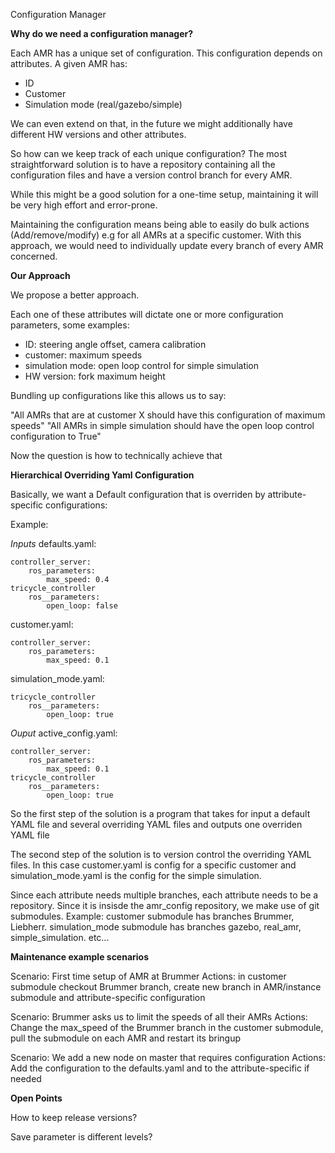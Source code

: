 Configuration Manager


**Why do we need a configuration manager?**

Each AMR has a unique set of configuration. This configuration depends on attributes. A given AMR has:

- ID
- Customer
- Simulation mode (real/gazebo/simple)

We can even extend on that, in the future we might additionally have different HW versions and other attributes.

So how can we keep track of each unique configuration?
The most straightforward solution is to have a repository containing all the configuration files and
have a version control branch for every AMR.

While this might be a good solution for a one-time setup, maintaining it will be very high effort and error-prone.

Maintaining the configuration means being able to easily do bulk actions (Add/remove/modify) e.g for all AMRs at a specific customer. With this approach, we would need to individually update every branch of every AMR concerned.


**Our Approach**

We propose a better approach.

Each one of these attributes will dictate one or more configuration parameters, some examples:

- ID: steering angle offset, camera calibration
- customer: maximum speeds
- simulation mode: open loop control for simple simulation
- HW version: fork maximum height


Bundling up configurations like this allows us to say:

"All AMRs that are at customer X should have this configuration of maximum speeds"
"All AMRs in simple simulation should have the open loop control configuration to True"

Now the question is how to technically achieve that


**Hierarchical Overriding Yaml Configuration**

Basically, we want a Default configuration that is overriden by attribute-specific configurations:

Example:

*Inputs*
defaults.yaml:

    controller_server:
        ros_parameters:
            max_speed: 0.4
    tricycle_controller
        ros__parameters:
            open_loop: false


customer.yaml:

    controller_server:
        ros_parameters:
            max_speed: 0.1


simulation_mode.yaml:

    tricycle_controller
        ros__parameters:
            open_loop: true


*Ouput*
active_config.yaml:

    controller_server:
        ros_parameters:
            max_speed: 0.1
    tricycle_controller
        ros__parameters:
            open_loop: true


So the first step of the solution is a program that takes for input a default YAML file and several overriding YAML files and outputs
one overriden YAML file

The second step of the solution is to version control the overriding YAML files. In this case customer.yaml is config for a specific customer and simulation_mode.yaml is the config for the simple simulation.

Since each attribute needs multiple branches, each attribute needs to be a repository. Since it is insisde the amr_config repository, we make use of git submodules. Example: customer submodule has branches Brummer, Liebherr. simulation_mode submodule has branches gazebo, real_amr, simple_simulation. etc...


**Maintenance example scenarios**

Scenario: First time setup of AMR at Brummer
Actions: in customer submodule checkout Brummer branch, create new branch in AMR/instance submodule and attribute-specific configuration

Scenario: Brummer asks us to limit the speeds of all their AMRs
Actions: Change the max_speed of the Brummer branch in the customer submodule, pull the submodule on each AMR and restart its bringup

Scenario: We add a new node on master that requires configuration 
Actions: Add the configuration to the defaults.yaml and to the attribute-specific if needed




**Open Points**

How to keep release versions?

Save parameter is different levels?